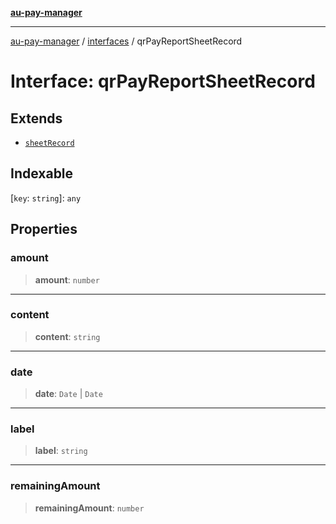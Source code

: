 [**au-pay-manager**](../../README.md)

***

[au-pay-manager](../../README.md) / [interfaces](../README.md) / qrPayReportSheetRecord

# Interface: qrPayReportSheetRecord

## Extends

- [`sheetRecord`](sheetRecord.md)

## Indexable

\[`key`: `string`\]: `any`

## Properties

### amount

> **amount**: `number`

***

### content

> **content**: `string`

***

### date

> **date**: `Date` \| `Date`

***

### label

> **label**: `string`

***

### remainingAmount

> **remainingAmount**: `number`
